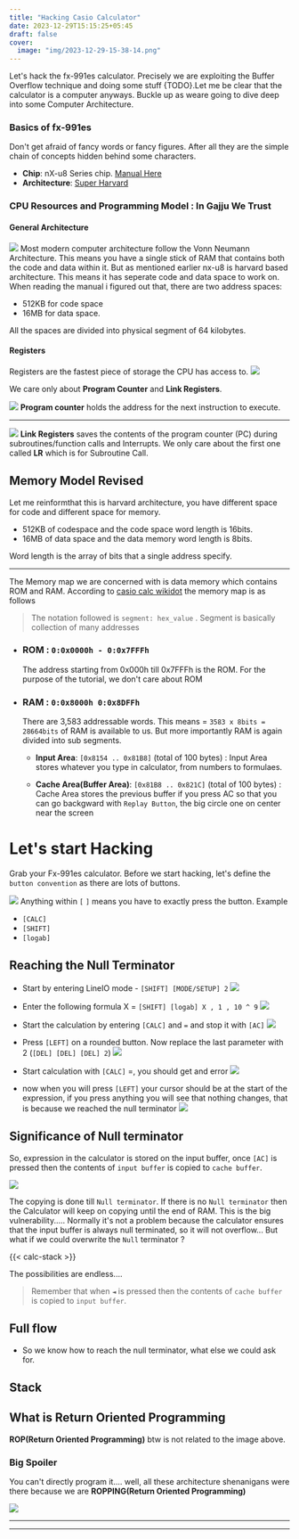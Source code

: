 ```yaml
---
title: "Hacking Casio Calculator"
date: 2023-12-29T15:15:25+05:45
draft: false
cover:
  image: "img/2023-12-29-15-38-14.png"
---
```


Let's hack the fx-991es calculator. Precisely we are exploiting the Buffer Overflow technique and doing some stuff {TODO}.Let me be clear that the calculator is a computer anyways. Buckle up as weare going to dive deep into some Computer Architecture.

### Basics of fx-991es

Don't get afraid of fancy words or fancy figures. After all they are the simple chain of concepts hidden behind some characters. 


- **Chip**: nX-u8 Series chip. <a href="./assets/nx-u8 manual.pdf" >Manual Here</a>
- **Architecture**: [Super Harvard](https://en.wikipedia.org/wiki/Super_Harvard_Architecture_Single-Chip_Computer)


### CPU Resources and Programming Model : In Gajju We Trust

#### General Architecture

![](img/2023-12-29-16-03-18.png)
 Most modern computer architecture follow the Vonn Neumann Architecture. This means you have a single stick of RAM that contains both the code and data within it. But as mentioned earlier nx-u8 is harvard based architecture. This means it has seperate code and data space to work on.
When reading the manual i figured out that, there are two address spaces: 
- 512KB for code space 
- 16MB for data space. 

All the spaces are divided into physical segment of 64 kilobytes. 

#### Registers

Registers are the fastest piece of storage the CPU has access to. 
![](img/2023-12-29-16-04-30.png)

We care only about **Program Counter** and **Link Registers**.  

![](img/2023-12-29-16-18-39.png)
    **Program counter** holds the address for the next instruction to execute. 

-------

![](img/2023-12-29-16-17-07.png)
    **Link Registers** saves the contents of the program counter (PC) during subroutines/function calls and Interrupts. We only care about the first one called **LR** which is for Subroutine Call.

## Memory Model Revised
Let me reinformthat this is harvard architecture, you have different space for code and different space for memory.
- 512KB of codespace and the code space word length is 16bits. 
- 16MB of data space and the data memory word length is 8bits.  

Word length is the array of bits that a single address specify. 

----

The Memory map we are concerned with is data memory which contains ROM and RAM. According to [casio calc wikidot](https://casiocalc.wikidot.com/memory-map) the memory map is as follows

> The notation followed is `segment: hex_value` . Segment is basically collection of many addresses

- ### ROM : `0:0x0000h - 0:0x7FFFh`
    The address starting from 0x000h till 0x7FFFh is the ROM. For the purpose of the tutorial, we don't care about ROM 

- ### RAM : `0:0x8000h 0:0x8DFFh` 
    There are 3,583 addressable words. This means = `3583 x 8bits = 28664bits` of RAM is available to us. But more importantly RAM is again divided into sub segments. 

    - **Input Area**: `[0x8154 .. 0x81B8]` (total of 100 bytes) :  Input Area stores whatever you type in calculator, from numbers to formulaes. 

    - **Cache Area(Buffer Area)**: `[0x81B8 .. 0x821C]` (total of 100 bytes) : Cache Area stores the previous buffer if you press AC so that you can go backgward with `Replay Button`, the big circle one on center near the screen


# Let's start Hacking

Grab your Fx-991es calculator. Before we start hacking, let's define the `button convention` as there are lots of buttons.  

![](img/2024-01-08-16-50-42.png) 
Anything within `[` `]` means you have to exactly press the button. Example
- `[CALC]`
- `[SHIFT]`
- `[logab]`

## Reaching the Null Terminator

- Start by entering LineIO mode - `[SHIFT] [MODE/SETUP] 2`
    ![](img/2024-01-08-17-10-52.png)
- Enter the following formula X = `[SHIFT] [logab] X , 1 , 10 ^ 9`
    ![](img/2024-01-08-17-24-22.png)
- Start the calculation by entering `[CALC]` and `=` and stop it with `[AC]`
    ![](img/2024-01-08-17-25-11.png) 
- Press `[LEFT]` on a rounded button. Now replace the last parameter with 2 (`[DEL] [DEL] [DEL] 2`)
   ![](img/2024-01-08-17-27-02.png) 

- Start calculation with `[CALC]` =, you should get and error
    ![](img/2024-01-08-17-27-40.png)
    
- now when you will press `[LEFT]` your cursor should be at the start of the expression, if you press anything you will see that nothing changes, that is because we reached the null terminator
    ![](img/2024-01-08-17-30-51.png)


## Significance of Null terminator 

So, expression in the calculator is stored on the input buffer, once `[AC]` is pressed then the contents of `input buffer` is copied to `cache buffer`. 

![](img/2024-01-08-17-48-09.png)

 The copying is done till `Null terminator`. If there is no `Null terminator` then the Calculator will keep on copying until the end of RAM. This is the big vulnerability.....
Normally it's not a problem because the calculator ensures that the input buffer is always null terminated, so it will not overflow... But what if we could overwrite the `Null` terminator ? 

{{< calc-stack >}}

The possibilities are endless....

> Remember that when `◄` is pressed then the contents of `cache buffer` is copied to `input buffer`. 


## Full flow
-  So we know how to reach the null terminator, what else we could ask for.  

## Stack


## What is Return Oriented Programming
**ROP(Return Oriented Programming)** btw is not related to the image above. 

### Big Spoiler

You can't directly program it.... well, all these architecture shenanigans were there because we are **ROPPING(Return Oriented Programming)** 

![](img/2023-12-29-17-18-01.png)

-----------
-----------




